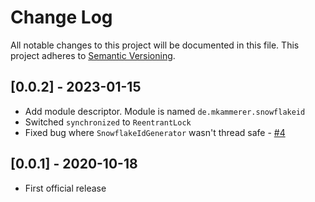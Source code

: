 # Change Log

All notable changes to this project will be documented in this file. This project adheres
to [Semantic Versioning](http://semver.org/).

## [0.0.2] - 2023-01-15

- Add module descriptor. Module is named `de.mkammerer.snowflakeid`
- Switched `synchronized` to `ReentrantLock`
- Fixed bug where `SnowflakeIdGenerator` wasn't thread safe - [#4](https://github.com/phxql/snowflake-id/issues/4)

## [0.0.1] - 2020-10-18

- First official release
